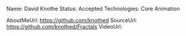 Name: David Knothe
Status: Accepted
Technologies: Core Animation

AboutMeUrl: https://github.com/knothed
SourceUrl: https://github.com/knothed/Fractals
VideoUrl: 

<!---
EXAMPLE
Name: John Appleseed
Status: Submitted <or> Winner <or> Distinguished <or> Rejected
Technologies: SwiftUI, RealityKit, CoreGraphic

AboutMeUrl: https://linkedin.com/in/johnappleseed
SourceUrl: https://github.com/johnappleseed/wwdc2025
VideoUrl: https://youtu.be/ABCDE123456
-->
